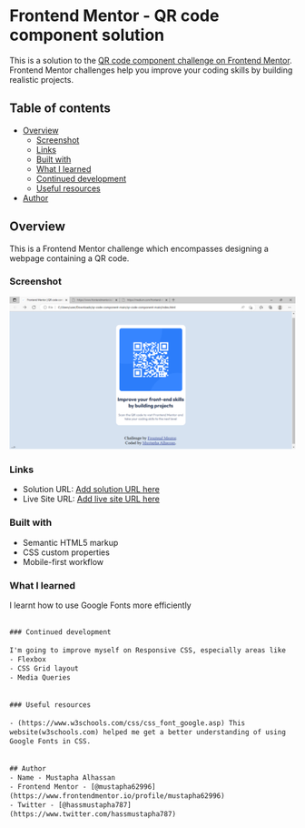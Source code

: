 # Frontend Mentor - QR code component solution

This is a solution to the [QR code component challenge on Frontend Mentor](https://www.frontendmentor.io/challenges/qr-code-component-iux_sIO_H). Frontend Mentor challenges help you improve your coding skills by building realistic projects. 

## Table of contents

- [Overview](#overview)
  - [Screenshot](#screenshot)
  - [Links](#links)
  - [Built with](#built-with)
  - [What I learned](#what-i-learned)
  - [Continued development](#continued-development)
  - [Useful resources](#useful-resources)
- [Author](#author)


## Overview
 This is a Frontend Mentor challenge which encompasses designing a webpage containing a QR code.

### Screenshot

![](qr-code-image.png)


### Links

- Solution URL: [Add solution URL here](https://www.frontendmentor.io/solutions/frontend-mentor-qr-code-component-MAVoK71a2V)
- Live Site URL: [Add live site URL here]( https://mustapha62996.github.io/qr-code-webpage/)


### Built with

- Semantic HTML5 markup
- CSS custom properties
- Mobile-first workflow


### What I learned
 I learnt how to use Google Fonts more efficiently
 <head>
 <link rel="preconnect" href="https://fonts.googleapis.com">
<link rel="preconnect" href="https://fonts.gstatic.com" crossorigin>
<link href="https://fonts.googleapis.com/css2?family=Outfit:wght@400;700&display=swap" rel="stylesheet">
</head>
<style>
  .container{
    font-family: 'Outfit', sans-serif;
  }
</style>

```

### Continued development

I'm going to improve myself on Responsive CSS, especially areas like
- Flexbox
- CSS Grid layout
- Media Queries


### Useful resources

- (https://www.w3schools.com/css/css_font_google.asp) This website(w3schools.com) helped me get a better understanding of using Google Fonts in CSS.


## Author
- Name - Mustapha Alhassan
- Frontend Mentor - [@mustapha62996](https://www.frontendmentor.io/profile/mustapha62996)
- Twitter - [@hassmustapha787](https://www.twitter.com/hassmustapha787)

